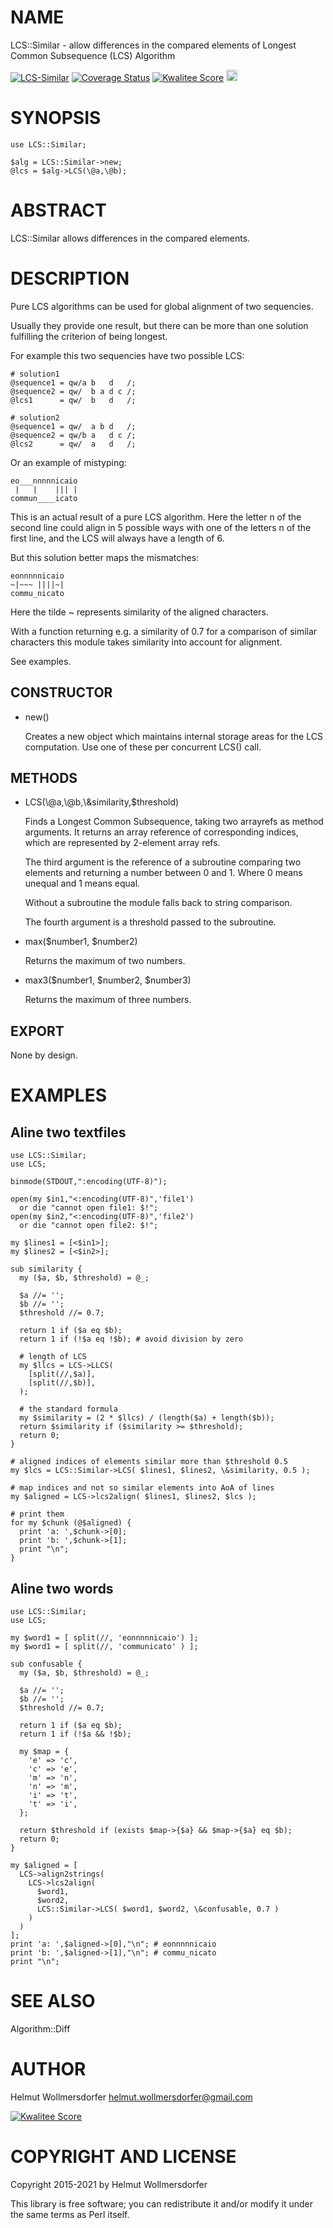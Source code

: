 # NAME

LCS::Similar - allow differences in the compared elements of
                 Longest Common Subsequence (LCS) Algorithm

<div>
    <a href="https://travis-ci.org/wollmers/LCS-Similar"><img src="https://travis-ci.org/wollmers/LCS-Similar.png" alt="LCS-Similar"></a>
    <a href='https://coveralls.io/r/wollmers/LCS-Similar?branch=master'><img src='https://coveralls.io/repos/wollmers/LCS-Similar/badge.png?branch=master' alt='Coverage Status' /></a>
    <a href='http://cpants.cpanauthors.org/dist/LCS-Similar'><img src='http://cpants.cpanauthors.org/dist/LCS-Similar.png' alt='Kwalitee Score' /></a>
    <a href="http://badge.fury.io/pl/LCS-Similar"><img src="https://badge.fury.io/pl/LCS-Similar.svg" alt="CPAN version" height="18"></a>
</div>

# SYNOPSIS

    use LCS::Similar;

    $alg = LCS::Similar->new;
    @lcs = $alg->LCS(\@a,\@b);

# ABSTRACT

LCS::Similar allows differences in the compared elements.

# DESCRIPTION

Pure LCS algorithms can be used for global alignment of two sequencies.

Usually they provide one result, but there can be more than one solution
fulfilling the criterion of being longest.

For example this two sequencies have two possible LCS:

    # solution1
    @sequence1 = qw/a b   d   /;
    @sequence2 = qw/  b a d c /;
    @lcs1      = qw/  b   d   /;

    # solution2
    @sequence1 = qw/  a b d   /;
    @sequence2 = qw/b a   d c /;
    @lcs2      = qw/  a   d   /;

Or an example of mistyping:

    eo___nnnnnicaio
     |   |    ||| |
    commun____icato

This is an actual result of a pure LCS algorithm. Here the letter n
of the second line could align in 5 possible ways with one of the letters n
of the first line, and the LCS will always have a length of 6.

But this solution better maps the mismatches:

    eonnnnnicaio
    ~|~~~ ||||~|
    commu_nicato

Here the tilde ~ represents similarity of the aligned characters.

With a function returning e.g. a similarity of 0.7 for a comparison of
similar characters this module takes similarity into account for alignment.

See examples.

## CONSTRUCTOR

- new()

    Creates a new object which maintains internal storage areas
    for the LCS computation.  Use one of these per concurrent
    LCS() call.

## METHODS

- LCS(\\@a,\\@b,\\&similarity,$threshold)

    Finds a Longest Common Subsequence, taking two arrayrefs as method
    arguments. It returns an array reference of corresponding
    indices, which are represented by 2-element array refs.

    The third argument is the reference of a subroutine comparing two elements and
    returning a number between 0 and 1. Where 0 means unequal and 1 means equal.

    Without a subroutine the module falls back to string comparison.

    The fourth argument is a threshold passed to the subroutine.

- max($number1, $number2)

    Returns the maximum of two numbers.

- max3($number1, $number2, $number3)

    Returns the maximum of three numbers.

## EXPORT

None by design.

# EXAMPLES

## Aline two textfiles

    use LCS::Similar;
    use LCS;

    binmode(STDOUT,":encoding(UTF-8)");

    open(my $in1,"<:encoding(UTF-8)",'file1')
      or die "cannot open file1: $!";
    open(my $in2,"<:encoding(UTF-8)",'file2')
      or die "cannot open file2: $!";

    my $lines1 = [<$in1>];
    my $lines2 = [<$in2>];

    sub similarity {
      my ($a, $b, $threshold) = @_;

      $a //= '';
      $b //= '';
      $threshold //= 0.7;

      return 1 if ($a eq $b);
      return 1 if (!$a eq !$b); # avoid division by zero

      # length of LCS
      my $llcs = LCS->LLCS(
        [split(//,$a)],
        [split(//,$b)],
      );

      # the standard formula
      my $similarity = (2 * $llcs) / (length($a) + length($b));
      return $similarity if ($similarity >= $threshold);
      return 0;
    }

    # aligned indices of elements similar more than $threshold 0.5
    my $lcs = LCS::Similar->LCS( $lines1, $lines2, \&similarity, 0.5 );

    # map indices and not so similar elements into AoA of lines
    my $aligned = LCS->lcs2align( $lines1, $lines2, $lcs );

    # print them
    for my $chunk (@$aligned) {
      print 'a: ',$chunk->[0];
      print 'b: ',$chunk->[1];
      print "\n";
    }

## Aline two words

    use LCS::Similar;
    use LCS;

    my $word1 = [ split(//, 'eonnnnnicaio') ];
    my $word1 = [ split(//, 'communicato' ) ];

    sub confusable {
      my ($a, $b, $threshold) = @_;

      $a //= '';
      $b //= '';
      $threshold //= 0.7;

      return 1 if ($a eq $b);
      return 1 if (!$a && !$b);

      my $map = {
        'e' => 'c',
        'c' => 'e',
        'm' => 'n',
        'n' => 'm',
        'i' => 't',
        't' => 'i',
      };

      return $threshold if (exists $map->{$a} && $map->{$a} eq $b);
      return 0;
    }

    my $aligned = [
      LCS->align2strings(
        LCS->lcs2align(
          $word1,
          $word2,
          LCS::Similar->LCS( $word1, $word2, \&confusable, 0.7 )
        )
      )
    ];
    print 'a: ',$aligned->[0],"\n"; # eonnnnnicaio
    print 'b: ',$aligned->[1],"\n"; # commu_nicato
    print "\n";

# SEE ALSO

Algorithm::Diff

# AUTHOR

Helmut Wollmersdorfer <helmut.wollmersdorfer@gmail.com>

<div>
    <a href='http://cpants.cpanauthors.org/author/wollmers'><img src='http://cpants.cpanauthors.org/author/wollmers.png' alt='Kwalitee Score' /></a>
</div>

# COPYRIGHT AND LICENSE

Copyright 2015-2021 by Helmut Wollmersdorfer

This library is free software; you can redistribute it and/or modify
it under the same terms as Perl itself.

